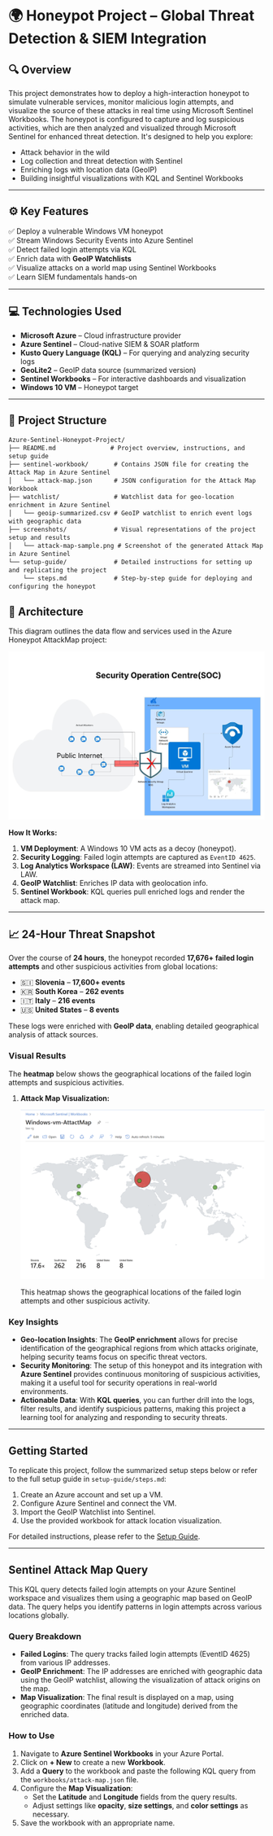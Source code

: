 # 🌍 Honeypot Project – Global Threat Detection & SIEM Integration

## 🔍 Overview

This project demonstrates how to deploy a high-interaction honeypot to simulate vulnerable services, monitor malicious login attempts, and visualize the source of these attacks in real time using Microsoft Sentinel Workbooks. The honeypot is configured to capture and log suspicious activities, which are then analyzed and visualized through Microsoft Sentinel for enhanced threat detection.
It's designed to help you explore:

- Attack behavior in the wild
- Log collection and threat detection with Sentinel
- Enriching logs with location data (GeoIP)
- Building insightful visualizations with KQL and Sentinel Workbooks

---

## ⚙️ Key Features

✅ Deploy a vulnerable Windows VM honeypot  
✅ Stream Windows Security Events into Azure Sentinel  
✅ Detect failed login attempts via KQL  
✅ Enrich data with **GeoIP Watchlists**  
✅ Visualize attacks on a world map using Sentinel Workbooks  
✅ Learn SIEM fundamentals hands-on

---

## 💻 Technologies Used

- **Microsoft Azure** – Cloud infrastructure provider
- **Azure Sentinel** – Cloud-native SIEM & SOAR platform
- **Kusto Query Language (KQL)** – For querying and analyzing security logs
- **GeoLite2** – GeoIP data source (summarized version)
- **Sentinel Workbooks** – For interactive dashboards and visualization
- **Windows 10 VM** – Honeypot target

---


## 📂 Project Structure

```plaintext
Azure-Sentinel-Honeypot-Project/
├── README.md               # Project overview, instructions, and setup guide
├── sentinel-workbook/       # Contains JSON file for creating the Attack Map in Azure Sentinel
│   └── attack-map.json      # JSON configuration for the Attack Map Workbook
├── watchlist/               # Watchlist data for geo-location enrichment in Azure Sentinel
│   └── geoip-summarized.csv # GeoIP watchlist to enrich event logs with geographic data
├── screenshots/             # Visual representations of the project setup and results
│   └── attack-map-sample.png # Screenshot of the generated Attack Map in Azure Sentinel
└── setup-guide/             # Detailed instructions for setting up and replicating the project
    └── steps.md             # Step-by-step guide for deploying and configuring the honeypot
```

## 🧭 Architecture

This diagram outlines the data flow and services used in the Azure Honeypot AttackMap project:

![Architecture Diagram](architecture/Azure_Honeypot.jpeg)

**How It Works:**

1. **VM Deployment**: A Windows 10 VM acts as a decoy (honeypot).
2. **Security Logging**: Failed login attempts are captured as `EventID 4625`.
3. **Log Analytics Workspace (LAW)**: Events are streamed into Sentinel via LAW.
4. **GeoIP Watchlist**: Enriches IP data with geolocation info.
5. **Sentinel Workbook**: KQL queries pull enriched logs and render the attack map.

---
## 📈 24-Hour Threat Snapshot

Over the course of **24 hours**, the honeypot recorded **17,676+ failed login attempts** and other suspicious activities from global locations:

- 🇸🇮 **Slovenia** – **17,600+ events**
- 🇰🇷 **South Korea** – **262 events**
- 🇮🇹 **Italy** – **216 events**
- 🇺🇸 **United States** – **8 events**

These logs were enriched with **GeoIP data**, enabling detailed geographical analysis of attack sources.

### Visual Results

The **heatmap** below shows the geographical locations of the failed login attempts and suspicious activities.

1. **Attack Map Visualization:**

   ![Attack Map Sample](Screenshot/Attack-map.png)

   This heatmap shows the geographical locations of the failed login attempts and other suspicious activity.

### Key Insights

- **Geo-location Insights**: The **GeoIP enrichment** allows for precise identification of the geographical regions from which attacks originate, helping security teams focus on specific threat vectors.
- **Security Monitoring**: The setup of this honeypot and its integration with **Azure Sentinel** provides continuous monitoring of suspicious activities, making it a useful tool for security operations in real-world environments.
- **Actionable Data**: With **KQL queries**, you can further drill into the logs, filter results, and identify suspicious patterns, making this project a learning tool for analyzing and responding to security threats.

---

## Getting Started
To replicate this project, follow the summarized setup steps below or refer to the full setup guide in `setup-guide/steps.md`:

1. Create an Azure account and set up a VM.
2. Configure Azure Sentinel and connect the VM.
3. Import the GeoIP Watchlist into Sentinel.
4. Use the provided workbook for attack location visualization.

For detailed instructions, please refer to the [Setup Guide](setup/azure-setup-guide.md).


---

## Sentinel Attack Map Query

This KQL query detects failed login attempts on your Azure Sentinel workspace and visualizes them using a geographic map based on GeoIP data. The query helps you identify patterns in login attempts across various locations globally.

### Query Breakdown
- **Failed Logins**: The query tracks failed login attempts (EventID 4625) from various IP addresses.
- **GeoIP Enrichment**: The IP addresses are enriched with geographic data using the GeoIP watchlist, allowing the visualization of attack origins on the map.
- **Map Visualization**: The final result is displayed on a map, using geographic coordinates (latitude and longitude) derived from the enriched data.

### How to Use

1. Navigate to **Azure Sentinel Workbooks** in your Azure Portal.
2. Click on **+ New** to create a new **Workbook**.
3. Add a **Query** to the workbook and paste the following KQL query from the `workbooks/attack-map.json` file.
4. Configure the **Map Visualization**:
   - Set the **Latitude** and **Longitude** fields from the query results.
   - Adjust settings like **opacity**, **size settings**, and **color settings** as necessary.
5. Save the workbook with an appropriate name.

